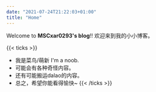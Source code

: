 ```yaml
---
date: "2021-07-24T21:22:03+01:00"
title: "Home"
---
```


Welcome to **MSCxar0293's blog**!! 
欢迎来到我的小小博客。

{{< ticks >}}
* 我是菜鸟/萌新 I'm a noob. 
* 可能会有各种奇怪内容。
* 还有可能搬运dalao的内容。
* 总之，希望你能看得愉快~
{{< /ticks >}}
